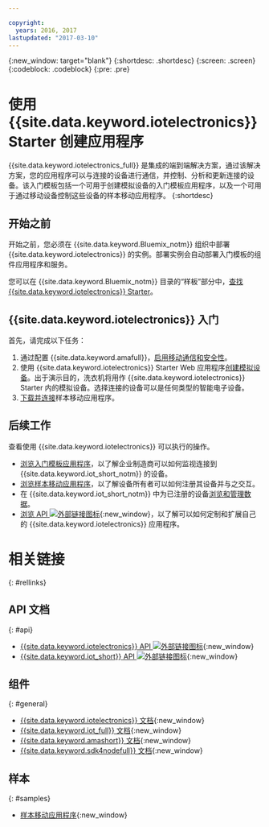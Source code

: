 ```yaml
---

copyright:
  years: 2016, 2017
lastupdated: "2017-03-10"
---
```


<!-- Common attributes used in the template are defined as follows: -->
{:new_window: target="blank"}
{:shortdesc: .shortdesc}
{:screen: .screen}
{:codeblock: .codeblock}
{:pre: .pre}

<!-- Note to writers - index.md and iot4egettingstarted.md are (almost) duplicates and a change to one should be made to both. index.md appears within the product app as the getting started page. iot4egettingstarted.md appears as the top level topic in the docs toc. -->

# 使用 {{site.data.keyword.iotelectronics}} Starter 创建应用程序

{{site.data.keyword.iotelectronics_full}} 是集成的端到端解决方案，通过该解决方案，您的应用程序可以与连接的设备进行通信，并控制、分析和更新连接的设备。该入门模板包括一个可用于创建模拟设备的入门模板应用程序，以及一个可用于通过移动设备控制这些设备的样本移动应用程序。
{:shortdesc}

## 开始之前

开始之前，您必须在 {{site.data.keyword.Bluemix_notm}} 组织中部署 {{site.data.keyword.iotelectronics}} 的实例。部署实例会自动部署入门模板的组件应用程序和服务。

 您可以在 {{site.data.keyword.Bluemix_notm}} 目录的“样板”部分中，[查找 {{site.data.keyword.iotelectronics}} Starter](https://console.{DomainName}/catalog/starters/iot-for-electronics-starter/)。

## {{site.data.keyword.iotelectronics}} 入门
首先，请完成以下任务：

1. 通过配置 {{site.data.keyword.amafull}}，[启用移动通信和安全性](iotelectronics_config_mca.html)。
2. 使用 {{site.data.keyword.iotelectronics}} Starter Web 应用程序[创建模拟设备](iot4ecreatingappliances.html)。出于演示目的，洗衣机将用作 {{site.data.keyword.iotelectronics}} Starter 内的模拟设备。选择连接的设备可以是任何类型的智能电子设备。
3. [下载并连接](iotelectronics_config_mobile.html)样本移动应用程序。


## 后续工作
查看使用 {{site.data.keyword.iotelectronics}} 可以执行的操作。

- [浏览入门模板应用程序](iot4ecreatingappliances.html)，以了解企业制造商可以如何监视连接到 {{site.data.keyword.iot_short_notm}} 的设备。
- [浏览样本移动应用程序](iotelectronics_config_mobile.html)，以了解设备所有者可以如何注册其设备并与之交互。
- 在 {{site.data.keyword.iot_short_notm}} 中为已注册的设备[浏览和管理数据](iotelectronics_dashboard.html)。
- [浏览 API ![外部链接图标](../../icons/launch-glyph.svg)](http://ibmiotforelectronics.mybluemix.net/public/iot4eregistrationapi.html){:new_window}，以了解可以如何定制和扩展自己的 {{site.data.keyword.iotelectronics}} 应用程序。

# 相关链接
{: #rellinks}
<!-- Related Links last updated 23 October 2016 - new API source -->
## API 文档
{: #api}
* [{{site.data.keyword.iotelectronics}} API ![外部链接图标](../../icons/launch-glyph.svg)](https://broker-uss-iot4e.electronics.internetofthings.ibmcloud.com/public/iot4eregistrationapi.html){:new_window}
* [{{site.data.keyword.iot_short}} API ![外部链接图标](../../icons/launch-glyph.svg)](https://developer.ibm.com/iotfoundation/recipes/api-documentation/){:new_window}


## 组件
{: #general}

* [{{site.data.keyword.iotelectronics}} 文档](iotelectronics_overview.html){:new_window}
* [{{site.data.keyword.iot_full}} 文档](https://console.ng.bluemix.net/docs/services/IoT/index.html){:new_window}
*  [{{site.data.keyword.amashort}} 文档](https://console.ng.bluemix.net/docs/services/mobileaccess/overview.html){:new_window}
* [{{site.data.keyword.sdk4nodefull}} 文档](https://console.ng.bluemix.net/docs/runtimes/nodejs/index.html#nodejs_runtime){:new_window}

## 样本
{: #samples}
* [样本移动应用程序](https://console.ng.bluemix.net/docs/starters/IotElectronics/iotelectronics_config_mobile.html){:new_window}
